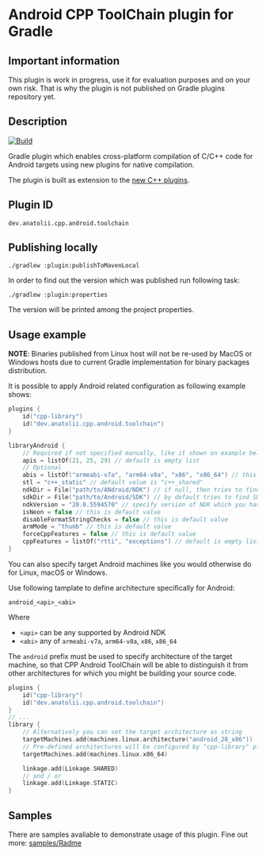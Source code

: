 # Android CPP ToolChain plugin for Gradle 

## Important information

This plugin is work in progress, use it for evaluation purposes and on your own risk.
That is why the plugin is not published on Gradle plugins repository yet.

## Description

[![Build](https://github.com/Anatolii/gradle-cpp-cross-platform/workflows/Gradle%20build/badge.svg)](https://github.com/Anatolii/gradle-cpp-cross-platform/actions)

Gradle plugin which enables cross-platform compilation of C/C++ code for Android targets using new plugins for native compilation.

The plugin is built as extension to the [new C++ plugins](https://blog.gradle.org/update-on-the-new-cpp-plugins).

## Plugin ID

```text
dev.anatolii.cpp.android.toolchain
```

## Publishing locally

```shell script
./gradlew :plugin:publishToMavenLocal
```

In order to find out the version which was published run following task:

```shell script
./gradlew :plugin:properties
```

The version will be printed among the project properties.

## Usage example

**NOTE**: Binaries published from Linux host will not be re-used by MacOS or Windows hosts due to current Gradle implementation for binary packages distribution. 

It is possible to apply Android related configuration as following example shows:

```kotlin
plugins {
    id("cpp-library")
    id("dev.anatolii.cpp.android.toolchain")
}

libraryAndroid {
    // Required if not specified manually, like it shown on example bellow
    apis = listOf(21, 25, 29) // default is empty list
    // Optional
    abis = listOf("armeabi-v7a", "arm64-v8a", "x86", "x86_64") // this is default value
    stl = "c++_static" // default value is "c++_shared"
    ndkDir = File("path/to/ANdroid/NDK") // if null, then tries to find NDK in as part of SDK, or in local.properties file set as ndk.dir, or as environment variable ANDROID_NDK_HOME
    sdkDir = File("path/to/Android/SDK") // by default tries to find SDK in local.properties file set as sdk.dir, or as environment variable ANDROID_HOME
    ndkVersion = "20.0.5594570" // specify version of NDK which you have in AndroidSDK/ndk/ folder
    isNeon = false // this is default value
    disableFormatStringChecks = false // this is default value
    armMode = "thumb" // this is default value
    forceCppFeatures = false // this is default value
    cppFeatures = listOf("rtti", "exceptions") // default is empty list
}
```

You can also specify target Android machines like you would otherwise do for Linux, macOS or Windows.

Use following tamplate to define architecture specifically for Android:

```text
android_<api>_<abi>
```

Where 
- `<api>` can be any supported by Android NDK 
- `<abi>` any of `armeabi-v7a`, `arm64-v8a`, `x86`, `x86_64`

The `android` prefix must be used to specify architecture of the target machine, so that CPP Android ToolChain will be able to distinguish it from other architectures for which you might be building your source code.

```kotlin
plugins {
    id("cpp-library")
    id("dev.anatolii.cpp.android.toolchain")
}
// ...
library {
    // Alternatively you can set the target architecture as string
    targetMachines.add(machines.linux.architecture("android_28_x86"))
    // Pre-defined architectures will be configured by "cpp-library" plugin as usually.
    targetMachines.add(machines.linux.x86_64)

    linkage.add(Linkage.SHARED)
    // and / or
    linkage.add(Linkage.STATIC)
}
```

## Samples

There are samples avaliable to demonstrate usage of this plugin. Fine out more: [samples/Radme](samples/README.md)
